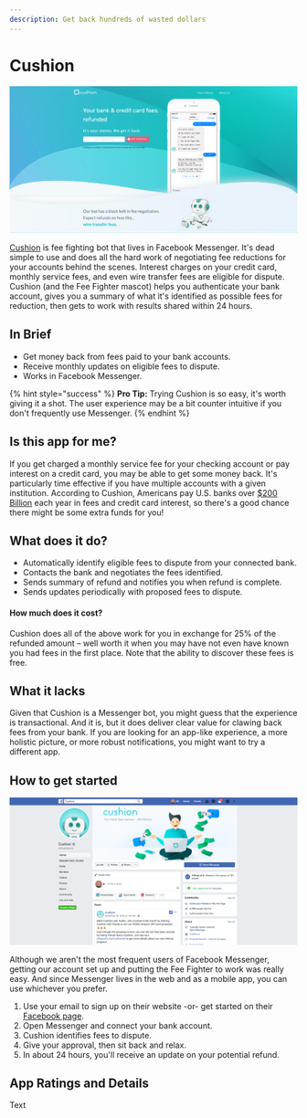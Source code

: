 ```yaml
---
description: Get back hundreds of wasted dollars
---
```


# Cushion

![Cushion Website](../.gitbook/assets/cushion-web.png)

[Cushion](https://cushion.ai/) is fee fighting bot that lives in Facebook Messenger. It's dead simple to use and does all the hard work of negotiating fee reductions for your accounts behind the scenes. Interest charges on your credit card, monthly service fees, and even wire transfer fees are eligible for dispute. Cushion \(and the Fee Fighter mascot\) helps you authenticate your bank account, gives you a summary of what it's identified as possible fees for reduction, then gets to work with results shared within 24 hours. 

## In Brief

* Get money back from fees paid to your bank accounts.
* Receive monthly updates on eligible fees to dispute.
* Works in Facebook Messenger.

{% hint style="success" %}
**Pro Tip:** Trying Cushion is so easy, it's worth giving it a shot. The user experience may be a bit counter intuitive if you don't frequently use Messenger.
{% endhint %}

## Is this app for me?

If you get charged a monthly service fee for your checking account or pay interest on a credit card, you may be able to get some money back. It's particularly time effective if you have multiple accounts with a given institution. According to Cushion, Americans pay U.S. banks over [$200 Billion](https://cushion.ai/about.html) each year in fees and credit card interest, so there's a good chance there might be some extra funds for you! 

## What does it do?

* Automatically identify eligible fees to dispute from your connected bank.
* Contacts the bank and negotiates the fees identified.
* Sends summary of refund and notifies you when refund is complete.
* Sends updates periodically with proposed fees to dispute.

#### How much does it cost?

Cushion does all of the above work for you in exchange for 25% of the refunded amount – well worth it when you may have not even have known you had fees in the first place. Note that the ability to discover these fees is free.

## What it lacks

Given that Cushion is a Messenger bot, you might guess that the experience is transactional. And it is, but it does deliver clear value for clawing back fees from your bank. If you are looking for an app-like experience, a more holistic picture, or more robust notifications, you might want to try a different app. 

## How to get started

![Cushion App](../.gitbook/assets/cushion-app.png)

Although we aren't the most frequent users of Facebook Messenger, getting our account set up and putting the Fee Fighter to work was really easy. And since Messenger lives in the web and as a mobile app, you can use whichever you prefer.

1. Use your email to sign up on their website -or- get started on their [Facebook page](https://www.facebook.com/CushionAI).
2. Open Messenger and connect your bank account.
3. Cushion identifies fees to dispute.
4. Give your approval, then sit back and relax.
5. In about 24 hours, you'll receive an update on your potential refund.

## App Ratings and Details

Text

